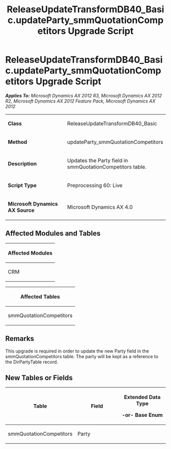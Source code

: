 ﻿---
title: ReleaseUpdateTransformDB40_Basic.updateParty_smmQuotationCompetitors Upgrade Script
TOCTitle: ReleaseUpdateTransformDB40_Basic.updateParty_smmQuotationCompetitors Upgrade Script
ms:assetid: 5780c0c1-3785-0116-ac78-1e8f39ca08aa
ms:mtpsurl: https://msdn.microsoft.com/en-us/library/JJ736233(v=AX.60)
ms:contentKeyID: 49708408
ms.date: 05/18/2015
mtps_version: v=AX.60
---

# ReleaseUpdateTransformDB40\_Basic.updateParty\_smmQuotationCompetitors Upgrade Script 


_**Applies To:** Microsoft Dynamics AX 2012 R3, Microsoft Dynamics AX 2012 R2, Microsoft Dynamics AX 2012 Feature Pack, Microsoft Dynamics AX 2012_

<table>
<colgroup>
<col style="width: 50%" />
<col style="width: 50%" />
</colgroup>
<tbody>
<tr class="odd">
<td><p><strong>Class</strong></p></td>
<td><p>ReleaseUpdateTransformDB40_Basic</p></td>
</tr>
<tr class="even">
<td><p><strong>Method</strong></p></td>
<td><p>updateParty_smmQuotationCompetitors</p></td>
</tr>
<tr class="odd">
<td><p><strong>Description</strong></p></td>
<td><p>Updates the Party field in smmQuotationCompetitors table.</p></td>
</tr>
<tr class="even">
<td><p><strong>Script Type</strong></p></td>
<td><p>Preprocessing 60: Live</p></td>
</tr>
<tr class="odd">
<td><p><strong>Microsoft Dynamics AX Source</strong></p></td>
<td><p>Microsoft Dynamics AX 4.0</p></td>
</tr>
</tbody>
</table>


## Affected Modules and Tables

<table>
<colgroup>
<col style="width: 100%" />
</colgroup>
<thead>
<tr class="header">
<th><p>Affected Modules</p></th>
</tr>
</thead>
<tbody>
<tr class="odd">
<td><p>CRM</p></td>
</tr>
</tbody>
</table>


<table>
<colgroup>
<col style="width: 100%" />
</colgroup>
<thead>
<tr class="header">
<th><p>Affected Tables</p></th>
</tr>
</thead>
<tbody>
<tr class="odd">
<td><p>smmQuotationCompetitors</p></td>
</tr>
</tbody>
</table>


## Remarks

This upgrade is required in order to update the new Party field in the smmQuotationCompetitors table. The party will be kept as a reference to the DirPartyTable record.

## New Tables or Fields

<table>
<colgroup>
<col style="width: 33%" />
<col style="width: 33%" />
<col style="width: 33%" />
</colgroup>
<thead>
<tr class="header">
<th><p>Table</p></th>
<th><p>Field</p></th>
<th><p>Extended Data Type</p>
<p>-or- Base Enum</p></th>
</tr>
</thead>
<tbody>
<tr class="odd">
<td><p>smmQuotationCompetitors</p></td>
<td><p>Party</p></td>
<td><p></p></td>
</tr>
</tbody>
</table>

  


